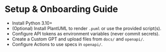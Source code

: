 # Setup & Onboarding Guide
- Install Python 3.10+
- (Optional) Install PlantUML to render `.puml` or use the provided script(s).
- Configure API tokens as environment variables (never commit secrets).
- Create a Custom GPT and upload files from `docs/` and `openapi/`.
- Configure Actions to use specs in `openapi/`.
